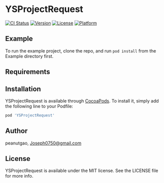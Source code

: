 # YSProjectRequest

[![CI Status](https://img.shields.io/travis/peanutgao/YSProjectRequest.svg?style=flat)](https://travis-ci.org/peanutgao/YSProjectRequest)
[![Version](https://img.shields.io/cocoapods/v/YSProjectRequest.svg?style=flat)](https://cocoapods.org/pods/YSProjectRequest)
[![License](https://img.shields.io/cocoapods/l/YSProjectRequest.svg?style=flat)](https://cocoapods.org/pods/YSProjectRequest)
[![Platform](https://img.shields.io/cocoapods/p/YSProjectRequest.svg?style=flat)](https://cocoapods.org/pods/YSProjectRequest)

## Example

To run the example project, clone the repo, and run `pod install` from the Example directory first.

## Requirements

## Installation

YSProjectRequest is available through [CocoaPods](https://cocoapods.org). To install
it, simply add the following line to your Podfile:

```ruby
pod 'YSProjectRequest'
```

## Author

peanutgao, Joseph0750@gmail.com

## License

YSProjectRequest is available under the MIT license. See the LICENSE file for more info.
